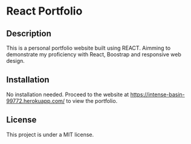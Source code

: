 # React Portfolio

## Description

This is a personal portfolio website built using REACT. Aimming to demonstrate my proficiency with React, Boostrap and responsive web design.

## Installation

No installation needed. Proceed to the website at https://intense-basin-99772.herokuapp.com/ to view the portfolio. 

## License

This project is under a MIT license. 
